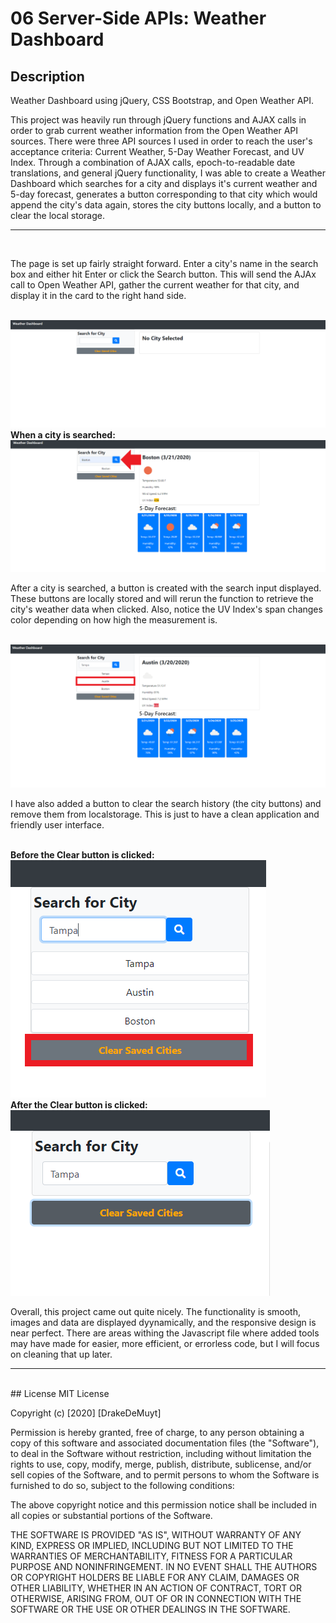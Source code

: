 # 06 Server-Side APIs: Weather Dashboard
## Description
Weather Dashboard using jQuery, CSS Bootstrap, and Open Weather API.
<br>
<p>This project was heavily run through jQuery functions and AJAX calls in order to grab current weather information from the Open Weather API sources. There were three API sources I used in order to reach the user's acceptance criteria: Current Weather, 5-Day Weather Forecast, and UV Index. Through a combination of AJAX calls, epoch-to-readable date translations, and general jQuery functionality, I was able to create a Weather Dashboard which searches for a city and displays it's current weather and 5-day forecast, generates a button corresponding to that city which would append the city's data again, stores the city buttons locally, and a button to clear the local storage.</p>
<hr>
<br>
<p>The page is set up fairly straight forward. Enter a city's name in the search box and either hit Enter or click the Search button. This will send the AJAx call to Open Weather API, gather the current weather for that city, and display it in the card to the right hand side.</p>
<br>
<img src="./Assets/wd_blank.png">
<br>
<b>When a city is searched:</b>
<img src="./Assets/wd_citysearched.png">
<br>
<p> After a city is searched, a button is created with the search input displayed. These buttons are locally stored and will rerun the function to retrieve the city's weather data when clicked. Also, notice the UV Index's span changes color depending on how high the measurement is.</p>
<br>
<img src="./Assets/wd_citybuttonselected.png">
<br>
<p>I have also added a button to clear the search history (the city buttons) and remove them from localstorage. This is just to have a clean application and friendly user interface.</p>
<br>
<b>Before the Clear button is clicked:</b>
<img src="./Assets/wd_citydiv-beforeclear.png">
<br>
<b>After the Clear button is clicked:</b>
<img src="./Assets/wd_citydiv-afterclear.png">
<br>
<p>Overall, this project came out quite nicely. The functionality is smooth, images and data are displayed dyynamically, and the responsive design is near perfect. There are areas withing the Javascript file where added tools may have made for easier, more efficient, or errorless code, but I will focus on cleaning that up later.
<hr>
<br>
## License
MIT License

Copyright (c) [2020] [DrakeDeMuyt]

Permission is hereby granted, free of charge, to any person obtaining a copy
of this software and associated documentation files (the "Software"), to deal
in the Software without restriction, including without limitation the rights
to use, copy, modify, merge, publish, distribute, sublicense, and/or sell
copies of the Software, and to permit persons to whom the Software is
furnished to do so, subject to the following conditions:

The above copyright notice and this permission notice shall be included in all
copies or substantial portions of the Software.

THE SOFTWARE IS PROVIDED "AS IS", WITHOUT WARRANTY OF ANY KIND, EXPRESS OR
IMPLIED, INCLUDING BUT NOT LIMITED TO THE WARRANTIES OF MERCHANTABILITY,
FITNESS FOR A PARTICULAR PURPOSE AND NONINFRINGEMENT. IN NO EVENT SHALL THE
AUTHORS OR COPYRIGHT HOLDERS BE LIABLE FOR ANY CLAIM, DAMAGES OR OTHER
LIABILITY, WHETHER IN AN ACTION OF CONTRACT, TORT OR OTHERWISE, ARISING FROM,
OUT OF OR IN CONNECTION WITH THE SOFTWARE OR THE USE OR OTHER DEALINGS IN THE
SOFTWARE.
